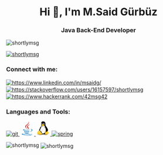 <h1 align="center">Hi 👋, I'm M.Said Gürbüz</h1>
<h3 align="center">Java Back-End Developer</h3>

<p align="left"> <img src="https://komarev.com/ghpvc/?username=shortlymsg&label=Profile%20views&color=0e75b6&style=flat" alt="shortlymsg" /> </p>

<p align="left"> <a href="https://github.com/ryo-ma/github-profile-trophy"><img src="https://github-profile-trophy.vercel.app/?username=shortlymsg" alt="shortlymsg" /></a> </p>

<h3 align="left">Connect with me:</h3>
<p align="left">
<a href="https://linkedin.com/in/https://www.linkedin.com/in/msaidg/" target="blank"><img align="center" src="https://raw.githubusercontent.com/rahuldkjain/github-profile-readme-generator/master/src/images/icons/Social/linked-in-alt.svg" alt="https://www.linkedin.com/in/msaidg/" height="30" width="40" /></a>
<a href="https://stackoverflow.com/users/https://stackoverflow.com/users/16157597/shortlymsg" target="blank"><img align="center" src="https://raw.githubusercontent.com/rahuldkjain/github-profile-readme-generator/master/src/images/icons/Social/stack-overflow.svg" alt="https://stackoverflow.com/users/16157597/shortlymsg" height="30" width="40" /></a>
<a href="https://www.hackerrank.com/https://www.hackerrank.com/42msg42" target="blank"><img align="center" src="https://raw.githubusercontent.com/rahuldkjain/github-profile-readme-generator/master/src/images/icons/Social/hackerrank.svg" alt="https://www.hackerrank.com/42msg42" height="30" width="40" /></a>
</p>

<h3 align="left">Languages and Tools:</h3>
<p align="left"> <a href="https://git-scm.com/" target="_blank" rel="noreferrer"> <img src="https://www.vectorlogo.zone/logos/git-scm/git-scm-icon.svg" alt="git" width="40" height="40"/> </a> <a href="https://www.java.com" target="_blank" rel="noreferrer"> <img src="https://raw.githubusercontent.com/devicons/devicon/master/icons/java/java-original.svg" alt="java" width="40" height="40"/> </a> <a href="https://www.linux.org/" target="_blank" rel="noreferrer"> <img src="https://raw.githubusercontent.com/devicons/devicon/master/icons/linux/linux-original.svg" alt="linux" width="40" height="40"/> </a> <a href="https://spring.io/" target="_blank" rel="noreferrer"> <img src="https://www.vectorlogo.zone/logos/springio/springio-icon.svg" alt="spring" width="40" height="40"/> </a> </p>

<p><img align="left" src="https://github-readme-stats.vercel.app/api/top-langs?username=shortlymsg&show_icons=true&locale=en&layout=compact" alt="shortlymsg" /></p>

<p>&nbsp;<img align="center" src="https://github-readme-stats.vercel.app/api?username=shortlymsg&show_icons=true&locale=en" alt="shortlymsg" /></p>
